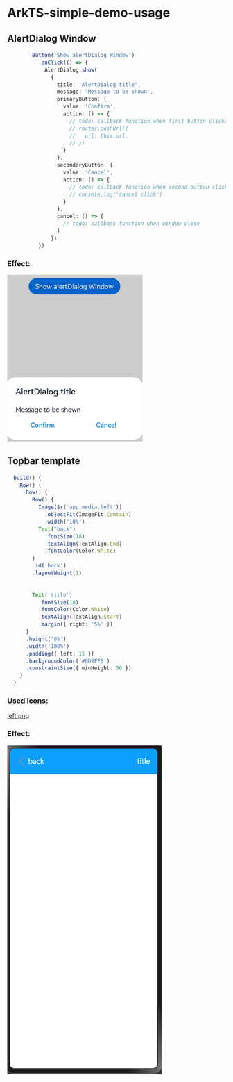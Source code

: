 # ArkTS-simple-demo-usage
## AlertDialog Window
```typescript
        Button('Show alertDialog Window')
          .onClick(() => {
            AlertDialog.show(
              {
                title: 'AlertDialog title',
                message: 'Message to be shown',
                primaryButton: {
                  value: 'Confirm',
                  action: () => {
                    // todo: callback function when first button clicked
                    // router.pushUrl({
                    //   url: this.url,
                    // })
                  }
                },
                secondaryButton: {
                  value: 'Cancel',
                  action: () => {
                    // todo: callback function when second button clicked
                    // console.log('cancel click')
                  }
                },
                cancel: () => {
                  // todo: callback function when window close
                }
              })
          })
```
### Effect:
<div>
        <img src="screenshots/alertDialogWindow.png">
</div>

## Topbar template
```typescript
  build() {
    Row() {
      Row() {
        Row() {
          Image($r('app.media.left'))
            .objectFit(ImageFit.Contain)
            .width('10%')
          Text("back")
            .fontSize(18)
            .textAlign(TextAlign.End)
            .fontColor(Color.White)
        }
        .id('back')
        .layoutWeight(1)


        Text('title')
          .fontSize(18)
          .fontColor(Color.White)
          .textAlign(TextAlign.Start)
          .margin({ right: '5%' })
      }
      .height('8%')
      .width('100%')
      .padding({ left: 15 })
      .backgroundColor('#0D9FFB')
      .constraintSize({ minHeight: 50 })
    }
  }
```
### Used Icons:
[left.png](icons/left.png)
### Effect:
<div>
        <img src="screenshots/topbar_classic_template.png">
</div>
